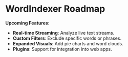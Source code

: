 # WordIndexer Roadmap

**Upcoming Features**:
- **Real-time Streaming**: Analyze live text streams.
- **Custom Filters**: Exclude specific words or phrases.
- **Expanded Visuals**: Add pie charts and word clouds.
- **Plugins**: Support for integration into web apps.
